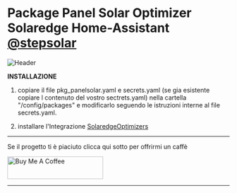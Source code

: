 # Package Panel Solar Optimizer Solaredge Home-Assistant [@stepsolar](https://github.com/stepsolar/) <!-- omit in toc -->

![Header](https://github.com/stepsolar/hassio-package-panel-solar/blob/main/img/panelsolar_new.png)

**INSTALLAZIONE**

1. copiare il file pkg_panelsolar.yaml e secrets.yaml (se gia esistente copiare l contenuto del vostro sectrets.yaml) nella cartella "/config/packages" e modificarlo seguendo le istruzioni interne al file secrets.yaml.

2. installare l'Integrazione [SolaredgeOptimizers](https://github.com/ProudElm/solaredgeoptimizers) <!-- omit in toc -->

____________________________________

Se il progetto ti è piaciuto clicca qui sotto per offrirmi un caffè

<a href="https://www.buymeacoffee.com/stepsolar" target="_blank"><img src="https://cdn.buymeacoffee.com/buttons/arial-black.png" alt="Buy Me A Coffee" style="height: 51px !important;width: 217px !important;" ></a>

------------------------------------
